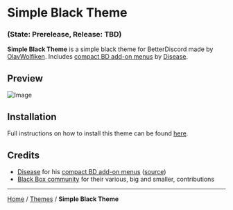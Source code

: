 # Simple Black Theme
### (State: Prerelease, Release: TBD)
**Simple Black Theme** is a simple black theme for BetterDiscord made by [OlavWolfiken](https://github.com/OlavWolfiken). Includes [compact BD add-on menus](https://maendisease.github.io/BetterDiscordStuff/css) by [Disease](https://github.com/maendisease).

## Preview
![Image](https://olavwolfiken.github.io/BetterDiscord/Themes/Simple%20Black%20Theme/preview.gif)

## Installation
Full instructions on how to install this theme can be found [here](https://olavwolfiken.github.io/BetterDiscord#themes-1).

## Credits
- [Disease](https://github.com/maendisease) for his [compact BD add-on menus](https://maendisease.github.io/BetterDiscordStuff/css/bdAddonMini.css) ([source](https://maendisease.github.io/BetterDiscordStuff/css/bdAddonMini.css))
- [Black Box community](https://discord.com/invite/TeRQEPb) for their various, big and smaller, contributions

____
[Home](https://olavwolfiken.github.io/BetterDiscord) / [Themes](https://olavwolfiken.github.io/BetterDiscord/Themes) / **Simple Black Theme**
